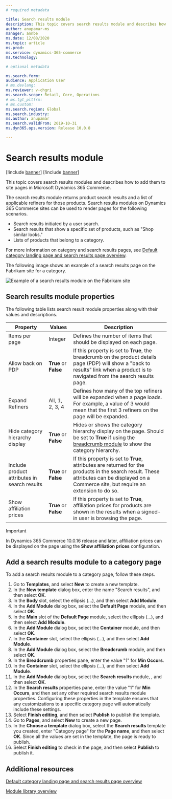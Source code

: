 ```yaml
---
# required metadata

title: Search results module
description: This topic covers search results module and describes how to add them to site pages in Microsoft Dynamics 365 Commerce.
author: anupamar-ms
manager: annbe
ms.date: 12/08/2020
ms.topic: article
ms.prod: 
ms.service: dynamics-365-commerce
ms.technology: 

# optional metadata

ms.search.form:  
audience: Application User
# ms.devlang: 
ms.reviewer: v-chgri
ms.search.scope: Retail, Core, Operations
# ms.tgt_pltfrm: 
# ms.custom: 
ms.search.region: Global
ms.search.industry: 
ms.author: anupamar
ms.search.validFrom: 2019-10-31
ms.dyn365.ops.version: Release 10.0.8

---
```


# Search results module

[!include [banner](includes/banner.md)]
[!include [banner](includes/preview-banner.md)]

This topic covers search results modules and describes how to add them to site pages in Microsoft Dynamics 365 Commerce.

The search results module returns product search results and a list of applicable refiners for those products. Search results modules on Dynamics 365 Commerce sites can be used to render pages for the following scenarios.

- Search results initiated by a user search.
- Search results that show a specific set of products, such as "Shop similar looks."
- Lists of products that belong to a category.

For more information on category and search results pages, see [Default category landing page and search results page overview](category-search-page-overview.md).

The following image shows an example of a search results page on the Fabrikam site for a category.

![Example of a search results module on the Fabrikam site](./media/SimpleCategoryLandingDressCategory.png)

## Search results module properties

The following table lists search result module properties along with their values and descriptions.

| Property | Values | Description |
|----------------|--------|-------------|
| Items per page | Integer  | Defines the number of items that should be displayed on each page. |
| Allow back on PDP | **True** or **False** | If this property is set to **True**, the breadcrumb on the product details page (PDP) will show a "back to results" link when a product is to navigated from the search results page. |
| Expand Refiners | All, 1, 2, 3, 4 | Defines how many of the top refiners will be expanded when a page loads. For example, a value of 3 would mean that the first 3 refiners on the page will be expanded. |
| Hide category hierarchy display| **True** or **False** | Hides or shows the category hierarchy display on the page. Should be set to **True** if using the [breadcrumb module](add-breadcrumb.md) to show the category hierarchy.|
| Include product attributes in search results| **True** or **False** | If this property is set to **True**, attributes are returned for the products in the search result. These attributes can be displayed on a Commerce site, but require an extension to do so.|
| Show affiliation prices| **True** or **False** | If this property is set to **True**, affiliation prices for products are shown in the results when a signed-in user is browsing the page. |

> [!IMPORTANT]
> In Dynamics 365 Commerce 10.0.16 release and later, affiliation prices can be displayed on the page using the **Show affiliation prices** configuration.

## Add a search results module to a category page

To add a search results module to a category page, follow these steps.

1. Go to **Templates**, and select **New** to create a new template.
1. In the **New template** dialog box, enter the name "Search results", and then select **OK**.
1. In the **Body** slot, select the ellipsis (...), and then select **Add Module**.
1. In the **Add Module** dialog box, select the **Default Page** module, and then select **OK**.
1. In the **Main** slot of the **Default Page** module, select the ellipsis (...), and then select **Add Module**.
1. In the **Add Module** dialog box, select the **Container** module, and then select **OK**.
1. In the **Container** slot, select the ellipsis (...), and then select **Add Module**.
1. In the **Add Module** dialog box, select the **Breadcrumb** module, and then select **OK**.
1. In the **Breadcrumb** properties pane, enter the value "1" for **Min Occurs**.
1. In the **Container** slot, select the ellipsis (...), and then select **Add Module**.
1. In the **Add Module** dialog box, select the **Search results** module, , and then select **OK**.
1. In the **Search results** properties pane, enter the value "1" for **Min Occurs**, and then set any other required search results module properties. Configuring these properties in the template ensures that any customizations to a specific category page will automatically include these settings. 
1. Select **Finish editing**, and then select **Publish** to publish the template.
1. Go to **Pages**, and select **New** to create a new page.
1. In the **Choose a template** dialog box, select the **Search results** template you created, enter "Category page" for the **Page name**, and then select **OK**. Since all the values are set in the template, the page is ready to publish. 
1. Select **Finish editing** to check in the page, and then select **Publish** to publish it.

## Additional resources

 [Default category landing page and search results page overview](category-search-page-overview.md)
 
 [Module library overview](starter-kit-overview.md)

